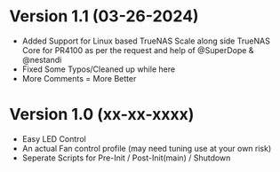Version 1.1 (03-26-2024)
========================
* Added Support for Linux based TrueNAS Scale along side TrueNAS Core for PR4100 as per the request and help of @SuperDope & @nestandi
* Fixed Some Typos/Cleaned up while here
* More Comments = More Better

Version 1.0 (xx-xx-xxxx)
========================
* Easy LED Control
* An actual Fan control profile (may need tuning use at your own risk)
* Seperate Scripts for Pre-Init / Post-Init(main) / Shutdown